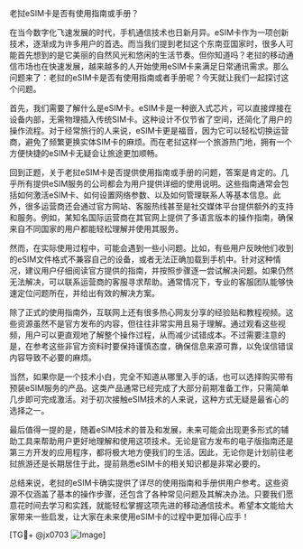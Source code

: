 老挝eSIM卡是否有使用指南或手册？

在当今数字化飞速发展的时代，手机通信技术也日新月异。eSIM卡作为一项创新技术，逐渐成为许多用户的首选。而当我们提到老挝这个东南亚国家时，很多人可能首先想到的是它美丽的自然风光和悠闲的生活节奏。但你知道吗？老挝的移动通信市场也在快速发展，越来越多的人开始使用eSIM卡来满足日常通讯需求。那么问题来了：老挝的eSIM卡是否有使用指南或者手册呢？今天就让我们一起探讨这个问题。

首先，我们需要了解什么是eSIM卡。eSIM卡是一种嵌入式芯片，可以直接焊接在设备内部，无需物理插入传统SIM卡。这种设计不仅节省了空间，还简化了用户的操作流程。对于经常旅行的人来说，eSIM卡更是福音，因为它可以轻松切换运营商，避免了频繁更换实体SIM卡的麻烦。而在老挝这样一个旅游热门地，拥有一个方便快捷的eSIM卡无疑会让旅途更加顺畅。

回到正题，关于老挝eSIM卡是否提供使用指南或手册的问题，答案是肯定的。几乎所有提供eSIM服务的公司都会为用户提供详细的使用说明。这些指南通常会包括如何激活eSIM卡、如何设置网络参数、以及如何管理联系人等基本信息。此外，很多运营商还会通过官方网站、客服热线甚至是社交媒体平台提供额外的支持和服务。例如，某知名国际运营商在其官网上提供了多语言版本的操作指南，确保来自不同国家的用户都能轻松理解并使用其服务。

然而，在实际使用过程中，可能会遇到一些小问题。比如，有些用户反映他们收到的eSIM文件格式不兼容自己的设备，或者无法正确加载到手机中。针对这种情况，建议用户仔细阅读官方提供的指南，并按照步骤逐一尝试解决问题。如果仍然无法解决，可以联系运营商的客服寻求帮助。通常情况下，专业的客服团队能够快速定位问题所在，并给出有效的解决方案。

除了正式的使用指南外，互联网上还有很多热心网友分享的经验贴和教程视频。这些资源虽然不是官方发布的内容，但往往非常实用且易于理解。通过观看这些视频，用户可以更直观地了解整个操作过程，从而减少试错成本。不过需要注意的是，在参考这些非官方资料时要保持谨慎态度，确保信息来源可靠，以免误信错误内容导致不必要的麻烦。

当然，如果你是一个技术小白，完全不知道从哪里入手的话，也可以选择购买带有预装eSIM服务的产品。这类产品通常已经完成了大部分前期准备工作，只需简单几步即可完成激活。对于初次接触eSIM技术的人来说，这种方式无疑是最省心的选择之一。

最后值得一提的是，随着eSIM技术的普及和发展，未来可能会出现更多形式的辅助工具来帮助用户更好地理解和使用这项技术。无论是官方发布的电子版指南还是第三方开发的应用程序，都将极大地方便我们的生活。因此，无论你是计划前往老挝旅游还是长期居住于此，提前熟悉eSIM卡的相关知识都是非常必要的。

总结来说，老挝的eSIM卡确实提供了详尽的使用指南和手册供用户参考。这些资源不仅涵盖了基本的操作步骤，还包含了各种常见问题及其解决办法。只要我们愿意花时间去学习和实践，就能轻松掌握这项先进的移动通信技术。希望本文能给大家带来一些启发，让大家在未来使用eSIM卡的过程中更加得心应手！

[TG💪+ @jx0703 ![Image](https://github.com/user-attachments/assets/dbca1d08-cadb-493c-b0ec-ad6f7a83f270)]